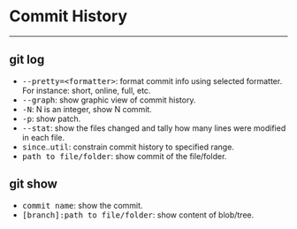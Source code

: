 # Commit History
---

<div grid="~ cols-2 gap-10">

<div>

<h2>git log</h2>

- <kbd>-\-pretty=\<formatter\></kbd>: format commit info using selected formatter. For instance: short, online, full, etc.
- <kbd>-\-graph</kbd>: show graphic view of commit history.
- <kbd>-N</kbd>: N is an integer, show N commit.
- <kbd>-p</kbd>: show patch.
- <kbd>-\-stat</kbd>: show the files changed and tally how many lines were modified in each file.
- <kbd>since</kbd>..<kbd>util</kbd>: constrain commit history to specified range.
- <kbd>path to file/folder</kbd>: show commit of the file/folder.
</div>

<div class="mt-2">

<h2>git show</h2>

- <kbd>commit name</kbd>: show the commit.
- <kbd>[branch]:path to file/folder</kbd>: show content of blob/tree.

</div>

</div>